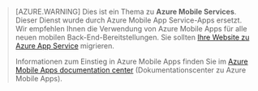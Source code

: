 
>[AZURE.WARNING] Dies ist ein Thema zu **Azure Mobile Services**.  Dieser Dienst wurde durch Azure Mobile App Service-Apps ersetzt.  Wir empfehlen Ihnen die Verwendung von
> Azure Mobile Apps für alle neuen mobilen Back-End-Bereitstellungen. Sie sollten [Ihre Website zu Azure App Service](../articles/app-service-mobile/app-service-mobile-migrating-from-mobile-services.md) migrieren.
>
> Informationen zum Einstieg in Azure Mobile Apps finden Sie im [Azure Mobile Apps documentation center](/documentation/learning-paths/appservice-mobileapps/) (Dokumentationscenter zu Azure Mobile Apps).

<!----HONumber=AcomDC_0309_2016-->